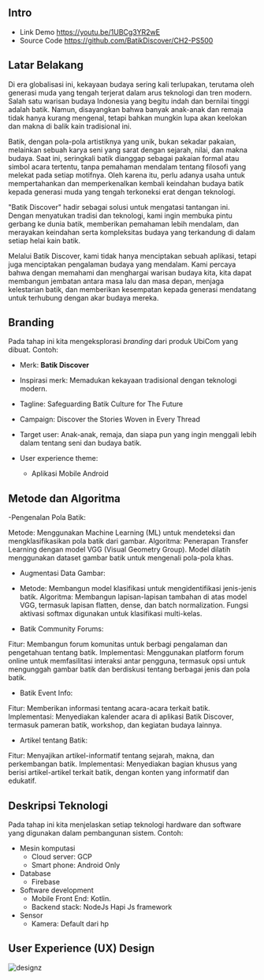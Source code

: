 
## Intro 
- Link Demo https://youtu.be/1UBCg3YR2wE
- Source Code https://github.com/BatikDiscover/CH2-PS500

## Latar Belakang 
Di era globalisasi ini, kekayaan budaya sering kali terlupakan, terutama oleh generasi muda yang tengah terjerat dalam arus teknologi dan tren modern. Salah satu warisan budaya Indonesia yang begitu indah dan bernilai tinggi adalah batik. Namun, disayangkan bahwa banyak anak-anak dan remaja tidak hanya kurang mengenal, tetapi bahkan mungkin lupa akan keelokan dan makna di balik kain tradisional ini.

Batik, dengan pola-pola artistiknya yang unik, bukan sekadar pakaian, melainkan sebuah karya seni yang sarat dengan sejarah, nilai, dan makna budaya. Saat ini, seringkali batik dianggap sebagai pakaian formal atau simbol acara tertentu, tanpa pemahaman mendalam tentang filosofi yang melekat pada setiap motifnya. Oleh karena itu, perlu adanya usaha untuk mempertahankan dan memperkenalkan kembali keindahan budaya batik kepada generasi muda yang tengah terkoneksi erat dengan teknologi.

"Batik Discover" hadir sebagai solusi untuk mengatasi tantangan ini. Dengan menyatukan tradisi dan teknologi, kami ingin membuka pintu gerbang ke dunia batik, memberikan pemahaman lebih mendalam, dan merayakan keindahan serta kompleksitas budaya yang terkandung di dalam setiap helai kain batik.

Melalui Batik Discover, kami tidak hanya menciptakan sebuah aplikasi, tetapi juga menciptakan pengalaman budaya yang mendalam. Kami percaya bahwa dengan memahami dan menghargai warisan budaya kita, kita dapat membangun jembatan antara masa lalu dan masa depan, menjaga kelestarian batik, dan memberikan kesempatan kepada generasi mendatang untuk terhubung dengan akar budaya mereka.

## Branding 
Pada tahap ini kita mengeksplorasi *branding* dari produk UbiCom yang dibuat. Contoh:
- Merk: **Batik Discover** 
- Inspirasi merk: Memadukan kekayaan tradisional dengan teknologi modern.
- Tagline: Safeguarding Batik Culture for The Future
- Campaign: Discover the Stories Woven in Every Thread
- Target user: Anak-anak, remaja, dan siapa pun yang ingin menggali lebih dalam tentang seni dan budaya batik.

- User experience theme:
  - Aplikasi Mobile Android

## Metode dan Algoritma 
-Pengenalan Pola Batik:

Metode: Menggunakan Machine Learning (ML) untuk mendeteksi dan mengklasifikasikan pola batik dari gambar.
Algoritma: Penerapan Transfer Learning dengan model VGG (Visual Geometry Group). Model dilatih menggunakan dataset gambar batik untuk mengenali pola-pola khas.

- Augmentasi Data Gambar:

- Metode: Membangun model klasifikasi untuk mengidentifikasi jenis-jenis batik.
Algoritma: Membangun lapisan-lapisan tambahan di atas model VGG, termasuk lapisan flatten, dense, dan batch normalization. Fungsi aktivasi softmax digunakan untuk klasifikasi multi-kelas.

- Batik Community Forums:

Fitur: Membangun forum komunitas untuk berbagi pengalaman dan pengetahuan tentang batik.
Implementasi: Menggunakan platform forum online untuk memfasilitasi interaksi antar pengguna, termasuk opsi untuk mengunggah gambar batik dan berdiskusi tentang berbagai jenis dan pola batik.

- Batik Event Info:

Fitur: Memberikan informasi tentang acara-acara terkait batik.
Implementasi: Menyediakan kalender acara di aplikasi Batik Discover, termasuk pameran batik, workshop, dan kegiatan budaya lainnya.
- Artikel tentang Batik:

Fitur: Menyajikan artikel-informatif tentang sejarah, makna, dan perkembangan batik.
Implementasi: Menyediakan bagian khusus yang berisi artikel-artikel terkait batik, dengan konten yang informatif dan edukatif.

## Deskripsi Teknologi 
Pada tahap ini kita menjelaskan setiap teknologi hardware dan software yang digunakan dalam pembangunan sistem. Contoh:
- Mesin komputasi
  - Cloud server: GCP
  - Smart phone: Android Only
- Database
  - Firebase
- Software development
  - Mobile Front End: Kotlin.
  - Backend stack: NodeJs Hapi Js framework
- Sensor 
  - Kamera: Default dari hp

## User Experience (UX) Design 
![designz](https://github.com/romijatmiko/romijatmiko.github.io/assets/71611488/e7b36142-76eb-485b-8ba5-76f9dd15e82b)


